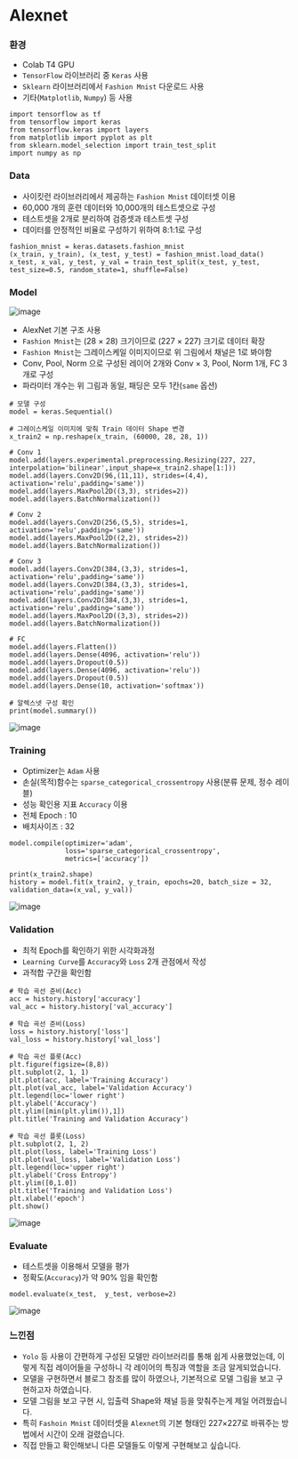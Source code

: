 # Alexnet

### 환경
- Colab T4 GPU
- `TensorFlow` 라이브러리 중 `Keras` 사용
- `Sklearn` 라이브러리에서 `Fashion Mnist` 다운로드 사용
- 기타(`Matplotlib`, `Numpy`) 등 사용

```
import tensorflow as tf
from tensorflow import keras
from tensorflow.keras import layers
from matplotlib import pyplot as plt
from sklearn.model_selection import train_test_split
import numpy as np
```

### Data
- 사이킷런 라이브러리에서 제공하는 `Fashion Mnist` 데이터셋 이용
- 60,000 개의 훈련 데이터와 10,000개의 테스트셋으로 구성
- 테스트셋을 2개로 분리하여 검증셋과 테스트셋 구성
- 데이터를 안정적인 비율로 구성하기 위하여 8:1:1로 구성

```
fashion_mnist = keras.datasets.fashion_mnist
(x_train, y_train), (x_test, y_test) = fashion_mnist.load_data()
x_test, x_val, y_test, y_val = train_test_split(x_test, y_test, test_size=0.5, random_state=1, shuffle=False)
```

### Model
![image](https://github.com/staro190/Vision_Practice/assets/16371108/95107f3a-e32a-4820-8fd2-aba7ae97ff3a)
- AlexNet 기본 구조 사용
- `Fashion Mnist`는 (28 × 28) 크기이므로 (227 × 227) 크기로 데이터 확장
- `Fashion Mnist`는 그레이스케일 이미지이므로 위 그림에서 채널은 1로 봐야함
- Conv, Pool, Norm 으로 구성된 레이어 2개와 Conv × 3, Pool, Norm 1개, FC 3개로 구성
- 파라미터 개수는 위 그림과 동일, 패딩은 모두 1칸(`same` 옵션)

```
# 모델 구성
model = keras.Sequential()

# 그레이스케일 이미지에 맞춰 Train 데이터 Shape 변경
x_train2 = np.reshape(x_train, (60000, 28, 28, 1))

# Conv 1
model.add(layers.experimental.preprocessing.Resizing(227, 227, interpolation='bilinear',input_shape=x_train2.shape[1:]))
model.add(layers.Conv2D(96,(11,11), strides=(4,4), activation='relu',padding='same'))
model.add(layers.MaxPool2D((3,3), strides=2))
model.add(layers.BatchNormalization())

# Conv 2
model.add(layers.Conv2D(256,(5,5), strides=1, activation='relu',padding='same'))
model.add(layers.MaxPool2D((2,2), strides=2))
model.add(layers.BatchNormalization())

# Conv 3
model.add(layers.Conv2D(384,(3,3), strides=1, activation='relu',padding='same'))
model.add(layers.Conv2D(384,(3,3), strides=1, activation='relu',padding='same'))
model.add(layers.Conv2D(384,(3,3), strides=1, activation='relu',padding='same'))
model.add(layers.MaxPool2D((3,3), strides=2))
model.add(layers.BatchNormalization())

# FC
model.add(layers.Flatten())
model.add(layers.Dense(4096, activation='relu'))
model.add(layers.Dropout(0.5))
model.add(layers.Dense(4096, activation='relu'))
model.add(layers.Dropout(0.5))
model.add(layers.Dense(10, activation='softmax'))

# 알렉스넷 구성 확인
print(model.summary())
```
![image](https://github.com/staro190/Vision_Practice/assets/16371108/6f680df6-9066-411d-9edd-d2c7243eca12)

### Training
- Optimizer는 `Adam` 사용
- 손실(목적)함수는 `sparse_categorical_crossentropy` 사용(분류 문제, 정수 레이블)
- 성능 확인용 지표 `Accuracy` 이용
- 전체 Epoch : 10
- 배치사이즈 : 32

```
model.compile(optimizer='adam',
              loss='sparse_categorical_crossentropy',
              metrics=['accuracy'])

print(x_train2.shape)
history = model.fit(x_train2, y_train, epochs=20, batch_size = 32, validation_data=(x_val, y_val))
```
![image](https://github.com/staro190/Vision_Practice/assets/16371108/6e361e6d-5efc-47a8-9c4d-650b1b3ae169)


### Validation
- 최적 Epoch를 확인하기 위한 시각화과정
- `Learning Curve`를 `Accuracy`와 `Loss` 2개 관점에서 작성
- 과적합 구간을 확인함

```
# 학습 곡선 준비(Acc)
acc = history.history['accuracy']
val_acc = history.history['val_accuracy']

# 학습 곡선 준비(Loss)
loss = history.history['loss']
val_loss = history.history['val_loss']

# 학습 곡선 플롯(Acc)
plt.figure(figsize=(8,8))
plt.subplot(2, 1, 1)
plt.plot(acc, label='Training Accuracy')
plt.plot(val_acc, label='Validation Accuracy')
plt.legend(loc='lower right')
plt.ylabel('Accuracy')
plt.ylim([min(plt.ylim()),1])
plt.title('Training and Validation Accuracy')

# 학습 곡선 플롯(Loss)
plt.subplot(2, 1, 2)
plt.plot(loss, label='Training Loss')
plt.plot(val_loss, label='Validation Loss')
plt.legend(loc='upper right')
plt.ylabel('Cross Entropy')
plt.ylim([0,1.0])
plt.title('Training and Validation Loss')
plt.xlabel('epoch')
plt.show()
```
![image](https://github.com/staro190/Vision_Practice/assets/16371108/ac8a0d29-a893-47f3-827d-998dca142c70)



### Evaluate
- 테스트셋을 이용해서 모델을 평가
- 정확도(`Accuracy`)가 약 90% 임을 확인함
```
model.evaluate(x_test,  y_test, verbose=2)
```
![image](https://github.com/staro190/Vision_Practice/assets/16371108/639641f4-4e11-471b-a66e-62663fcd891a)



### 느낀점
- `Yolo` 등 사용이 간편하게 구성된 모델만 라이브러리를 통해 쉽게 사용했었는데, 이렇게 직접 레이어들을 구성하니 각 레이어의 특징과 역할을 조금 알게되었습니다.
- 모델을 구현하면서 블로그 참조를 많이 하였으나, 기본적으로 모델 그림을 보고 구현하고자 하였습니다.
- 모델 그림을 보고 구현 시, 입출력 Shape와 채널 등을 맞춰주는게 제일 어려웠습니다.
- 특히 `Fashoin Mnist` 데이터셋을 `Alexnet`의 기본 형태인 227×227로 바꿔주는 방법에서 시간이 오래 걸렸습니다.
- 직접 만들고 확인해보니 다른 모델들도 이렇게 구현해보고 싶습니다.
